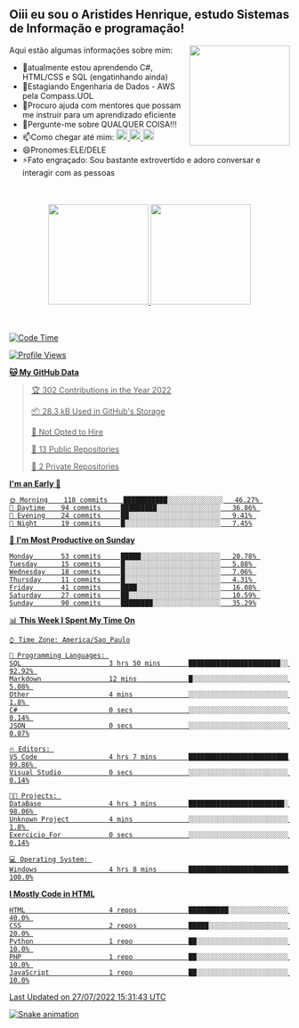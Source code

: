 ## Oiii eu sou o Aristides Henrique, estudo Sistemas de Informação e programação!

<div >
Aqui estão algumas informações sobre mim:<img align="right" height="180em" src="https://user-images.githubusercontent.com/97318481/177042589-45d62122-82a9-4a32-b3a7-87b322825b2f.png">
</div>

- 🌱atualmente estou aprendendo C#, HTML/CSS e SQL (engatinhando ainda)
- 👯Estagiando Engenharia de Dados - AWS pela Compass.UOL
- 🤔Procuro ajuda com mentores que possam me instruir para um aprendizado eficiente
- 💬Pergunte-me sobre QUALQUER COISA!!!
- 📫Como chegar até mim:
  <a href="https://www.instagram.com/aryhenry/" target="_blank">
  <img src="https://img.shields.io/badge/-Instagram-%23E4405F?style=for-the-badge&logo=instagram&logoColor=black" height="20px">
  </a>
  <a href="https://www.linkedin.com/in/aristides-henrique/" target="_blank">
  <img src="https://img.shields.io/badge/-LinkedIn-%230077B5?style=for-the-badge&logo=linkedin&logoColor=black" height="20px">
  </a> 
  <a href="mailto:arihenriqueuna@gmail.com">
  <img src="https://img.shields.io/badge/-Gmail-%23333?style=for-the-badge&logo=gmail&logoColor=white" height="20px">
  </a>
- 😄Pronomes:ELE/DELE
- ⚡Fato engraçado: Sou bastante extrovertido e adoro conversar e interagir com as pessoas
<br/>
<br/>
<div align="center">
  <a href="https://github.com/arihenrique">
  <img height="180em" src="https://github-readme-stats.vercel.app/api?username=arihenrique&show_icons=true&theme=dracula&include_all_commits=true&count_private=true"/>
  <img height="180em" src="https://github-readme-stats.vercel.app/api/top-langs/?username=arihenrique&layout=compact&langs_count=7&theme=dracula"/>
</div><br/><br/>

<!--START_SECTION:waka-->
![Code Time](http://img.shields.io/badge/Code%20Time-22%20hrs%2046%20mins-blue)

![Profile Views](http://img.shields.io/badge/Profile%20Views-6-blue)

**🐱 My GitHub Data** 

> 🏆 302 Contributions in the Year 2022
 > 
> 📦 28.3 kB Used in GitHub's Storage 
 > 
> 🚫 Not Opted to Hire
 > 
> 📜 13 Public Repositories 
 > 
> 🔑 2 Private Repositories  
 > 
**I'm an Early 🐤** 

```text
🌞 Morning    118 commits    ███████████░░░░░░░░░░░░░░   46.27% 
🌆 Daytime    94 commits     █████████░░░░░░░░░░░░░░░░   36.86% 
🌃 Evening    24 commits     ██░░░░░░░░░░░░░░░░░░░░░░░   9.41% 
🌙 Night      19 commits     █░░░░░░░░░░░░░░░░░░░░░░░░   7.45%

```
📅 **I'm Most Productive on Sunday** 

```text
Monday       53 commits     █████░░░░░░░░░░░░░░░░░░░░   20.78% 
Tuesday      15 commits     █░░░░░░░░░░░░░░░░░░░░░░░░   5.88% 
Wednesday    18 commits     █░░░░░░░░░░░░░░░░░░░░░░░░   7.06% 
Thursday     11 commits     █░░░░░░░░░░░░░░░░░░░░░░░░   4.31% 
Friday       41 commits     ████░░░░░░░░░░░░░░░░░░░░░   16.08% 
Saturday     27 commits     ██░░░░░░░░░░░░░░░░░░░░░░░   10.59% 
Sunday       90 commits     ████████░░░░░░░░░░░░░░░░░   35.29%

```


📊 **This Week I Spent My Time On** 

```text
⌚︎ Time Zone: America/Sao_Paulo

💬 Programming Languages: 
SQL                      3 hrs 50 mins       ███████████████████████░░   92.92% 
Markdown                 12 mins             █░░░░░░░░░░░░░░░░░░░░░░░░   5.08% 
Other                    4 mins              ░░░░░░░░░░░░░░░░░░░░░░░░░   1.8% 
C#                       0 secs              ░░░░░░░░░░░░░░░░░░░░░░░░░   0.14% 
JSON                     0 secs              ░░░░░░░░░░░░░░░░░░░░░░░░░   0.07%

🔥 Editors: 
VS Code                  4 hrs 7 mins        █████████████████████████   99.86% 
Visual Studio            0 secs              ░░░░░░░░░░░░░░░░░░░░░░░░░   0.14%

🐱‍💻 Projects: 
DataBase                 4 hrs 3 mins        ████████████████████████░   98.06% 
Unknown Project          4 mins              ░░░░░░░░░░░░░░░░░░░░░░░░░   1.8% 
Exercicio_For            0 secs              ░░░░░░░░░░░░░░░░░░░░░░░░░   0.14%

💻 Operating System: 
Windows                  4 hrs 8 mins        █████████████████████████   100.0%

```

**I Mostly Code in HTML** 

```text
HTML                     4 repos             ██████████░░░░░░░░░░░░░░░   40.0% 
CSS                      2 repos             █████░░░░░░░░░░░░░░░░░░░░   20.0% 
Python                   1 repo              ██░░░░░░░░░░░░░░░░░░░░░░░   10.0% 
PHP                      1 repo              ██░░░░░░░░░░░░░░░░░░░░░░░   10.0% 
JavaScript               1 repo              ██░░░░░░░░░░░░░░░░░░░░░░░   10.0%

```



 Last Updated on 27/07/2022 15:31:43 UTC
<!--END_SECTION:waka-->

![Snake animation](https://github.com/arihenrique/arihenrique/blob/output/github-contribution-grid-snake.svg)
